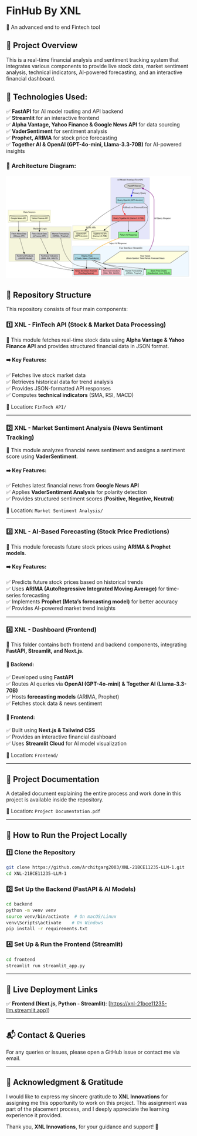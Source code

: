 # FinHub By XNL

🚀 An advanced end to end Fintech tool

## 📌 Project Overview

This is a real-time financial analysis and sentiment tracking system that integrates various components to provide live stock data, market sentiment analysis, technical indicators, AI-powered forecasting, and an interactive financial dashboard.

## 🔹 Technologies Used:

✅ **FastAPI** for AI model routing and API backend  
✅ **Streamlit** for an interactive frontend  
✅ **Alpha Vantage, Yahoo Finance & Google News API** for data sourcing  
✅ **VaderSentiment** for sentiment analysis  
✅ **Prophet, ARIMA** for stock price forecasting  
✅ **Together AI & OpenAI (GPT-4o-mini, Llama-3.3-70B)** for AI-powered insights  

### 🔹 Architecture Diagram:
![System Architecture](Architecture_Diagram.jpg) 

## 📂 Repository Structure

This repository consists of four main components:

### 1️⃣ XNL - FinTech API (Stock & Market Data Processing)
📍 This module fetches real-time stock data using **Alpha Vantage & Yahoo Finance API** and provides structured financial data in JSON format.

#### ➡️ Key Features:
✅ Fetches live stock market data  
✅ Retrieves historical data for trend analysis  
✅ Provides JSON-formatted API responses  
✅ Computes **technical indicators** (SMA, RSI, MACD)  

📌 Location: `FinTech API/`

---

### 2️⃣ XNL - Market Sentiment Analysis (News Sentiment Tracking)
📍 This module analyzes financial news sentiment and assigns a sentiment score using **VaderSentiment**.

#### ➡️ Key Features:
✅ Fetches latest financial news from **Google News API**  
✅ Applies **VaderSentiment Analysis** for polarity detection  
✅ Provides structured sentiment scores (**Positive, Negative, Neutral**)  

📌 Location: `Market Sentiment Analysis/`

---

### 3️⃣ XNL - AI-Based Forecasting (Stock Price Predictions)
📍 This module forecasts future stock prices using **ARIMA & Prophet models**.

#### ➡️ Key Features:
✅ Predicts future stock prices based on historical trends  
✅ Uses **ARIMA (AutoRegressive Integrated Moving Average)** for time-series forecasting  
✅ Implements **Prophet (Meta’s forecasting model)** for better accuracy  
✅ Provides AI-powered market trend insights  



---

### 4️⃣ XNL - Dashboard (Frontend)
📍 This folder contains both frontend and backend components, integrating **FastAPI, Streamlit, and Next.js**.

#### 📌 Backend:
✅ Developed using **FastAPI**  
✅ Routes AI queries via **OpenAI (GPT-4o-mini) & Together AI (Llama-3.3-70B)**  
✅ Hosts **forecasting models** (ARIMA, Prophet)  
✅ Fetches stock data & news sentiment 

#### 📌 Frontend:
✅ Built using **Next.js & Tailwind CSS**  
✅ Provides an interactive financial dashboard  
✅ Uses **Streamlit Cloud** for AI model visualization  

📌 Location: `Frontend/`

---

## 📜 Project Documentation
A detailed document explaining the entire process and work done in this project is available inside the repository.

📌 Location: `Project Documentation.pdf`

---

## 🚀 How to Run the Project Locally

### 1️⃣ Clone the Repository
```bash
git clone https://github.com/Architgarg2003/XNL-21BCE11235-LLM-1.git
cd XNL-21BCE11235-LLM-1
```

### 2️⃣ Set Up the Backend (FastAPI & AI Models)
```bash
cd backend
python -m venv venv
source venv/bin/activate  # On macOS/Linux
venv\Scripts\activate    # On Windows
pip install -r requirements.txt
```

### 4️⃣ Set Up & Run the Frontend (Streamlit)
```bash
cd frontend
streamlit run streamlit_app.py
```

---

## 📌 Live Deployment Links
✅ **Frontend (Next.js, Python - Streamlit)**: [https://xnl-21bce11235-llm.streamlit.app])  

---

## 📬 Contact & Queries
For any queries or issues, please open a GitHub issue or contact me via email.

---

## 🎉 Acknowledgment & Gratitude
I would like to express my sincere gratitude to **XNL Innovations** for assigning me this opportunity to work on this project. This assignment was part of the placement process, and I deeply appreciate the learning experience it provided.

Thank you, **XNL Innovations**, for your guidance and support! 🎉

